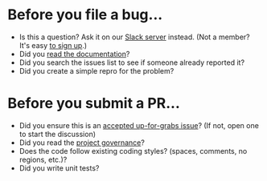 # Before you file a bug...

* Is this a question? Ask it on our [Slack server](https://xunit.slack.com) instead. (Not a member? It's easy [to sign up](https://xunit-slackin.herokuapp.com/).)
* Did you [read the documentation](https://xunit.github.io/)?
* Did you search the issues list to see if someone already reported it?
* Did you create a simple repro for the problem?

# Before you submit a PR...

* Did you ensure this is an [accepted up-for-grabs issue](https://github.com/xunit/xunit/issues?q=is%3Aopen+is%3Aissue+label%3A%22%5Bs%5D+Up+For+Grabs%22)? (If not, open one to start the discussion)
* Did you read the [project governance](https://xunit.github.io/governance.html)?
* Does the code follow existing coding styles? (spaces, comments, no regions, etc.)?
* Did you write unit tests?
